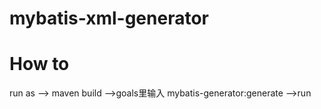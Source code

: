 # mybatis-xml-generator
# How to 

run as --> maven build -->goals里输入 mybatis-generator:generate  -->run

